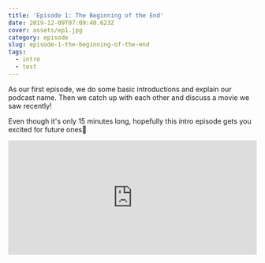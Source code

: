 ```yaml
---
title: 'Episode 1: The Beginning of the End'
date: 2019-12-09T07:09:40.623Z
cover: assets/ep1.jpg
category: episode
slug: episode-1-the-beginning-of-the-end
tags:
  - intro
  - test
---
```

As our first episode, we do some basic introductions and explain our podcast name. Then we catch up with each other and discuss a movie we saw recently!

Even though it's only 15 minutes long, hopefully this intro episode gets you excited for future ones🤩

<iframe src="https://open.spotify.com/embed-podcast/episode/1R5u8jFJNqQdeWOjHBvvnc" width="100%" height="232" frameborder="0" allowtransparency="true" allow="encrypted-media"></iframe>